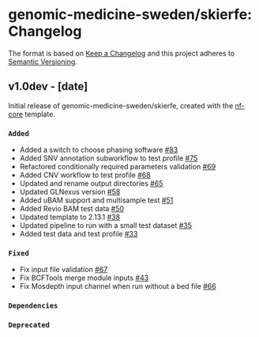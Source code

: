 # genomic-medicine-sweden/skierfe: Changelog

The format is based on [Keep a Changelog](https://keepachangelog.com/en/1.0.0/)
and this project adheres to [Semantic Versioning](https://semver.org/spec/v2.0.0.html).

## v1.0dev - [date]

Initial release of genomic-medicine-sweden/skierfe, created with the [nf-core](https://nf-co.re/) template.

### `Added`

- Added a switch to choose phasing software [#83](https://github.com/genomic-medicine-sweden/skierfe/pull/83)
- Added SNV annotation subworkflow to test profile [#75](https://github.com/genomic-medicine-sweden/skierfe/pull/75)
- Refactored conditionally required parameters validation [#69](https://github.com/genomic-medicine-sweden/skierfe/pull/69)
- Added CNV workflow to test profile [#68](https://github.com/genomic-medicine-sweden/skierfe/pull/68)
- Updated and rename output directories [#65](https://github.com/genomic-medicine-sweden/skierfe/pull/65)
- Updated GLNexus version [#58](https://github.com/genomic-medicine-sweden/skierfe/pull/58)
- Added uBAM support and multisample test [#51](https://github.com/genomic-medicine-sweden/skierfe/pull/51)
- Added Revio BAM test data [#50](https://github.com/genomic-medicine-sweden/skierfe/pull/50)
- Updated template to 2.13.1 [#38](https://github.com/genomic-medicine-sweden/skierfe/pull/38)
- Updated pipeline to run with a small test dataset [#35](https://github.com/genomic-medicine-sweden/skierfe/pull/35)
- Added test data and test profile [#33](https://github.com/genomic-medicine-sweden/skierfe/pull/33)

### `Fixed`

- Fix input file validation [#67](https://github.com/genomic-medicine-sweden/skierfe/pull/67)
- Fix BCFTools merge module inputs [#43](https://github.com/genomic-medicine-sweden/skierfe/pull/43)
- Fix Mosdepth input channel when run without a bed file [#66](https://github.com/genomic-medicine-sweden/skierfe/pull/66)

### `Dependencies`

### `Deprecated`
